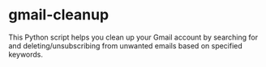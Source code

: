 # gmail-cleanup
This Python script helps you clean up your Gmail account by searching for and deleting/unsubscribing from unwanted emails based on specified keywords.
